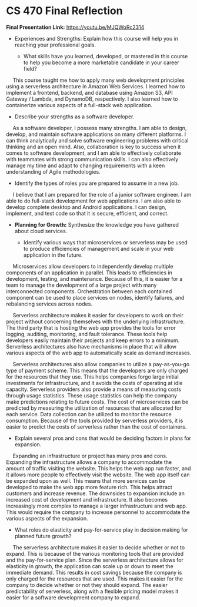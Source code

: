 # CS 470 Final Reflection

**Final Presentation Link:** https://youtu.be/MJQWoRc2314

* Experiences and Strengths: Explain how this course will help you in reaching your professional goals.

  * What skills have you learned, developed, or mastered in this course to help you become a more marketable candidate in your career field?

&emsp; This course taught me how to apply many web development principles using a serverless architecture in Amazon Web Services. I learned how to implement a frontend, backend, and database using Amazon S3, API Gateway / Lambda, and DynamoDB, respectively. I also learned how to containerize various aspects of a full-stack web application.

  * Describe your strengths as a software developer.

&emsp; As a software developer, I possess many strengths. I am able to design, develop, and maintain software applications on many different platforms. I can think analytically and solve software engineering problems with critical thinking and an open mind. Also, collaboration is key to success when it comes to software development, and I am able to effectively collaborate with teammates with strong communication skills. I can also effectively manage my time and adapt to changing requirements with a keen understanding of Agile methodologies.

  * Identify the types of roles you are prepared to assume in a new job.

&emsp; I believe that I am prepared for the role of a junior software engineer. I am able to do full-stack development for web applications. I am also able to develop complete desktop and Android applications. I can design, implement, and test code so that it is secure, efficient, and correct.

* **Planning for Growth:** Synthesize the knowledge you have gathered about cloud services.

  * Identify various ways that microservices or serverless may be used to produce efficiencies of management and scale in your web application in the future.

&emsp; Microservices allow developers to independently develop multiple components of an application in parallel. This leads to efficiencies in development, testing, and maintenance. Because of this, it is easier for a team to manage the development of a large project with many interconnected components. Orchestration between each contained component can be used to place services on nodes, identify failures, and rebalancing services across nodes.
    
&emsp; Serverless architecture makes it easier for developers to work on their project without concerning themselves with the underlying infrastructure. The third party that is hosting the web app provides the tools for error logging, auditing, monitoring, and fault tolerance. These tools help developers easily maintain their projects and keep errors to a minimum. Serverless architectures also have mechanisms in place that will allow various aspects of the web app to automatically scale as demand increases.
    
&emsp; Serverless architectures also allow companies to utilize a pay-as-you-go type of payment scheme. This means that the developers are only charged for the resources that they use. This helps companies forgo large initial investments for infrastructure, and it avoids the costs of operating at idle capacity. Serverless providers also provide a means of measuring costs through usage statistics. These usage statistics can help the company make predictions relating to future costs. The cost of microservices can be predicted by measuring the utilization of resources that are allocated for each service. Data collection can be utilized to monitor the resource consumption. Because of the tools provided by serverless providers, it is easier to predict the costs of serverless rather than the cost of containers.

  * Explain several pros and cons that would be deciding factors in plans for expansion.
 
&emsp; Expanding an infrastructure or project has many pros and cons. Expanding the infrastructure allows a company to accommodate the amount of traffic visiting the website. This helps the web app run faster, and it allows more people to effectively visit the website. The web app itself can be expanded upon as well. This means that more services can be developed to make the web app more feature rich. This helps attract customers and increase revenue. The downsides to expansion include an increased cost of development and infrastructure. It also becomes increasingly more complex to manage a larger infrastructure and web app. This would require the company to increase personnel to accommodate the various aspects of the expansion.

  * What roles do elasticity and pay-for-service play in decision making for planned future growth?

&emsp; The serverless architecture makes it easier to decide whether or not to expand. This is because of the various monitoring tools that are provided and the pay-for-service plan. Since the serverless architecture allows for elasticity in growth, the application can scale up or down to meet the immediate demand. This results in cost savings because the company is only charged for the resources that are used. This makes it easier for the company to decide whether or not they should expand. The easier predictability of serverless, along with a flexible pricing model makes it easier for a software development company to expand.
